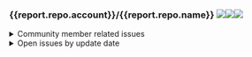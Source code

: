 ### {{report.repo.account}}/{{report.repo.name}} <img src="https://img.shields.io/badge/open-{{report.n_open_issues}}-green"><img src="https://img.shields.io/badge/open_by_user-{{report.n_issues_by_users}}-green"><img src="https://img.shields.io/badge/open_by_member-{{report.n_issues_by_members}}-green">

<details>
  <summary>Community member related issues</summary>

|  Issue # | Title of the issue  | Days since last update  | Days since last comment by member | Last comment by | Created at | Author | PR | Assignee |
|---|---|---|---|---|---|---|---|---|
{% for issue in report.issues_with_community_association -%}
{% set issue_url = "https://github.com/{}/{}/issues/{}".format(report.repo.account, report.repo.name, issue.number) -%}
| [{{issue_url}}]({{issue_url}}) | {{issue.title}} |  {{ issue.days_since_last_update }} | {{ issue.days_since_last_member_comment }} | {{issue.last_commented_by}} | {{ issue.created_at.strftime('%Y-%m-%d') }} | {{issue.user}}  | {{issue.pull_request}} | {{issue.assignee}} |
{% endfor %}

</details>

<details>
  <summary>Open issues by update date</summary>

|  Issue # | Title of the issue  | Days since last update  | Days since last comment by member | Last comment by | Created at | Author | PR | Assignee |
|---|---|---|---|---|---|---|---|---|
{% for issue in report.open_issues_sorted_by_update_date -%}
{% set issue_url = "https://github.com/{}/{}/issues/{}".format(report.repo.account, report.repo.name, issue.number) -%}
| [{{issue_url}}]({{issue_url}}) | {{issue.title}} |  {{ issue.days_since_last_update }} | {{ issue.days_since_last_member_comment }} | {{issue.last_commented_by}} | {{ issue.created_at.strftime('%Y-%m-%d') }} | {{issue.user}}  | {{issue.pull_request}} | {{issue.assignee}} |
{% endfor %}

</details>

